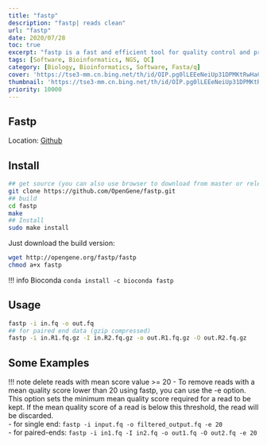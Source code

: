 ```yaml
---
title: "fastp"
description: "fastp| reads clean"
url: "fastp"
date: 2020/07/28
toc: true
excerpt: "fastp is a fast and efficient tool for quality control and preprocessing of high-throughput sequencing data. It can perform adapter trimming, quality filtering, and read correction in a single pass, and supports various sequencing platforms and data formats."
tags: [Software, Bioinformatics, NGS, QC]
category: [Biology, Bioinformatics, Software, Fasta/q]
cover: 'https://tse3-mm.cn.bing.net/th/id/OIP.pg0lLEEeNeiUp31DPMKtRwHaCY'
thumbnail: 'https://tse3-mm.cn.bing.net/th/id/OIP.pg0lLEEeNeiUp31DPMKtRwHaCY'
priority: 10000
---
```


## Fastp

Location: [Github](https://github.com/OpenGene/fastp)

## Install

```bash
## get source (you can also use browser to download from master or releases)
git clone https://github.com/OpenGene/fastp.git
## build
cd fastp
make
## Install
sudo make install
```

Just download the build version:
```bash
wget http://opengene.org/fastp/fastp
chmod a+x fastp
```


!!! info Bioconda
    `conda install -c bioconda fastp`

## Usage

```bash
fastp -i in.fq -o out.fq
## for paired end data (gzip compressed)
fastp -i in.R1.fq.gz -I in.R2.fq.gz -o out.R1.fq.gz -O out.R2.fq.gz
```

## Some Examples

!!! note delete reads with mean score value >= 20
    - To remove reads with a mean quality score lower than 20 using fastp, you can use the -e option. This option sets the minimum mean quality score required for a read to be kept. If the mean quality score of a read is below this threshold, the read will be discarded.<br>
    - for single end: `fastp -i input.fq -o filtered_output.fq -e 20` <br>
    - for paired-ends: `fastp -i in1.fq -I in2.fq -o out1.fq -O out2.fq -e 20`
